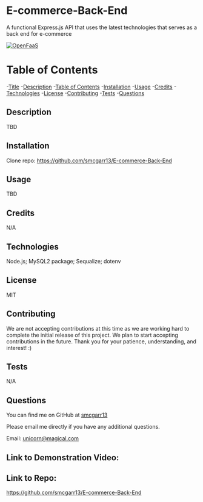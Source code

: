 # E-commerce-Back-End
A functional Express.js API that uses the latest technologies that serves as a back end for e-commerce

[![OpenFaaS](https://img.shields.io/badge/License-MIT-blue.svg)](https://www.openfaas.com)

# Table of Contents

-[Title](#title)
-[Description](#description)
-[Table of Contents](#table-of-contents)
-[Installation](#installation)
-[Usage](#usage)
-[Credits](#credits)
-[Technologies](#technologies)
-[License](#license)
-[Contributing](#contributing)
-[Tests](#tests)
-[Questions](#questions)

## Description
TBD

## Installation
Clone repo: https://github.com/smcgarr13/E-commerce-Back-End

## Usage
TBD

## Credits
N/A

## Technologies
Node.js;
MySQL2 package;
Sequalize;
dotenv

## License
MIT

## Contributing
We are not accepting contributions at this time as we are working hard to complete the initial release of this project. We plan to start accepting contributions in the future. Thank you for your patience, understanding, and interest! :)

## Tests
N/A


## Questions

You can find me on GitHub at [smcgarr13](https://github.com/smcgarr13)

Please email me directly if you have any additional questions.

Email: unicorn@magical.com

## Link to Demonstration Video:

## Link to Repo:
https://github.com/smcgarr13/E-commerce-Back-End